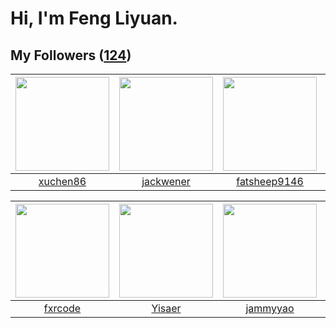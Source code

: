 # Hi, I'm Feng Liyuan.

## My Followers ([124](https://github.com/SunRunAway?tab=followers))

| <img src="https://avatars.githubusercontent.com/u/39176987?v=4" width="150" height="150" /> | <img src="https://avatars.githubusercontent.com/u/30525741?v=4" width="150" height="150" /> | <img src="https://avatars.githubusercontent.com/u/11855957?v=4" width="150" height="150" /> | <img src="https://avatars.githubusercontent.com/u/13750989?v=4" width="150" height="150" /> |
| :-----------------------------------------------------------------------------------------: | :-----------------------------------------------------------------------------------------: | :-----------------------------------------------------------------------------------------: | :-----------------------------------------------------------------------------------------: |
|                           [xuchen86](https://github.com/xuchen86)                           |                          [jackwener](https://github.com/jackwener)                          |                       [fatsheep9146](https://github.com/fatsheep9146)                       |                          [Sailfishc](https://github.com/Sailfishc)                          |

| <img src="https://avatars.githubusercontent.com/u/13307594?v=4" width="150" height="150" /> | <img src="https://avatars.githubusercontent.com/u/13427348?v=4" width="150" height="150" /> | <img src="https://avatars.githubusercontent.com/u/38520451?v=4" width="150" height="150" /> | <img src="https://avatars.githubusercontent.com/u/1175567?v=4" width="150" height="150" /> |
| :-----------------------------------------------------------------------------------------: | :-----------------------------------------------------------------------------------------: | :-----------------------------------------------------------------------------------------: | :----------------------------------------------------------------------------------------: |
|                            [fxrcode](https://github.com/fxrcode)                            |                             [Yisaer](https://github.com/Yisaer)                             |                           [jammyyao](https://github.com/jammyyao)                           |                              [xen0n](https://github.com/xen0n)                             |